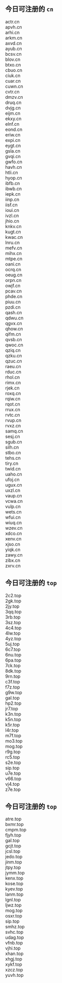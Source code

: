 
## 今日可注册的 `cn`
>
actr.cn   
apvh.cn   
arhi.cn   
arkm.cn   
axvd.cn   
ayub.cn   
bcsv.cn   
blov.cn   
btxo.cn   
cbuo.cn   
ciuk.cn   
cuar.cn   
cuwn.cn   
cvtr.cn   
dmzv.cn   
druq.cn   
dvjg.cn   
eijm.cn   
ekxy.cn   
elnf.cn   
eond.cn   
eriw.cn   
expi.cn   
eygt.cn   
gsla.cn   
gvqi.cn   
gwfo.cn   
havh.cn   
htli.cn   
hyop.cn   
ibfb.cn   
ibwb.cn   
iepk.cn   
iinp.cn   
iisf.cn   
ioui.cn   
ivzl.cn   
jhio.cn   
knkv.cn   
kugt.cn   
kwac.cn   
lnru.cn   
mefv.cn   
mihx.cn   
mtpe.cn   
oani.cn   
ocrq.cn   
oeug.cn   
orpn.cn   
owjf.cn   
pcav.cn   
phde.cn   
piuu.cn   
pzdi.cn   
qash.cn   
qdwu.cn   
qgvx.cn   
qhow.cn   
qifm.cn   
qvsb.cn   
qwoc.cn   
qziq.cn   
qzku.cn   
qzuc.cn   
raeu.cn   
rduc.cn   
rhol.cn   
rimx.cn   
rjek.cn   
roxq.cn   
rqiw.cn   
rqot.cn   
rrux.cn   
rvtc.cn   
rvup.cn   
rvxz.cn   
samq.cn   
sesj.cn   
sgub.cn   
silh.cn   
stbo.cn   
tehs.cn   
tiry.cn   
twid.cn   
uaho.cn   
ufoj.cn   
ugux.cn   
uxzl.cn   
vaup.cn   
vcwa.cn   
vulp.cn   
wets.cn   
wfui.cn   
wiuq.cn   
wzev.cn   
xdco.cn   
xenv.cn   
xjso.cn   
yiqk.cn   
zawy.cn   
zibx.cn   
zxrv.cn   


## 今日可注册的 `top`
>
2c2.top   
2gk.top   
2jy.top   
3qq.top   
3rb.top   
3sz.top   
4c4.top   
4lw.top   
4yz.top   
5uj.top   
6c7.top   
6nu.top   
6pa.top   
7ck.top   
8dk.top   
9rn.top   
c3f.top   
f7z.top   
g9w.top   
gal.top   
hp2.top   
jr7.top   
k3n.top   
k5n.top   
k5r.top   
l4r.top   
m7f.top   
mo3.top   
mog.top   
r9g.top   
rc5.top   
s2e.top   
sip.top   
u7e.top   
v66.top   
vj4.top   
z7e.top   


## 今日可注册的 `top`
>
atre.top   
bxmr.top   
cmpm.top   
fjyh.top   
gal.top   
gcjt.top   
jcsl.top   
jedo.top   
jinm.top   
jtpy.top   
jymm.top   
kenx.top   
kose.top   
kyev.top   
lanm.top   
lgnl.top   
ljwz.top   
mog.top   
osxr.top   
sip.top   
smhz.top   
svhc.top   
udag.top   
vfnb.top   
vjhi.top   
xhan.top   
xhgj.top   
xykf.top   
xzcz.top   
yuvh.top   

